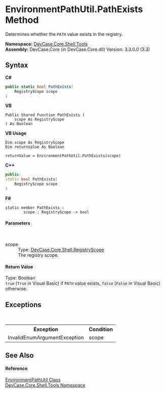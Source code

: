 # EnvironmentPathUtil.PathExists Method 
 

Determines whether the `PATH` value exists in the registry.

**Namespace:**&nbsp;<a href="N_DevCase_Core_Shell_Tools">DevCase.Core.Shell.Tools</a><br />**Assembly:**&nbsp;DevCase.Core (in DevCase.Core.dll) Version: 3.3.0.0 (3.3)

## Syntax

**C#**<br />
``` C#
public static bool PathExists(
	RegistryScope scope
)
```

**VB**<br />
``` VB
Public Shared Function PathExists ( 
	scope As RegistryScope
) As Boolean
```

**VB Usage**<br />
``` VB Usage
Dim scope As RegistryScope
Dim returnValue As Boolean

returnValue = EnvironmentPathUtil.PathExists(scope)
```

**C++**<br />
``` C++
public:
static bool PathExists(
	RegistryScope scope
)
```

**F#**<br />
``` F#
static member PathExists : 
        scope : RegistryScope -> bool 

```


#### Parameters
&nbsp;<dl><dt>scope</dt><dd>Type: <a href="T_DevCase_Core_Shell_RegistryScope">DevCase.Core.Shell.RegistryScope</a><br />The registry scope.</dd></dl>

#### Return Value
Type: Boolean<br />`true` (`True` in Visual Basic) if `PATH` value exists, `false` (`False` in Visual Basic) otherwise.

## Exceptions
&nbsp;<table><tr><th>Exception</th><th>Condition</th></tr><tr><td>InvalidEnumArgumentException</td><td>scope</td></tr></table>

## See Also


#### Reference
<a href="T_DevCase_Core_Shell_Tools_EnvironmentPathUtil">EnvironmentPathUtil Class</a><br /><a href="N_DevCase_Core_Shell_Tools">DevCase.Core.Shell.Tools Namespace</a><br />